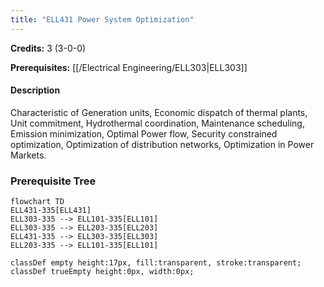 ```yaml
---
title: "ELL431 Power System Optimization"
---
```

**Credits:** 3 (3-0-0)

**Prerequisites:** [[/Electrical Engineering/ELL303|ELL303]]

#### Description
Characteristic of Generation units, Economic dispatch of thermal plants, Unit commitment, Hydrothermal coordination, Maintenance scheduling, Emission minimization, Optimal Power flow, Security constrained optimization, Optimization of distribution networks, Optimization in Power Markets.

### Prerequisite Tree

```mermaid
flowchart TD
ELL431-335[ELL431]
ELL303-335 --> ELL101-335[ELL101]
ELL303-335 --> ELL203-335[ELL203]
ELL431-335 --> ELL303-335[ELL303]
ELL203-335 --> ELL101-335[ELL101]

classDef empty height:17px, fill:transparent, stroke:transparent;
classDef trueEmpty height:0px, width:0px;
```